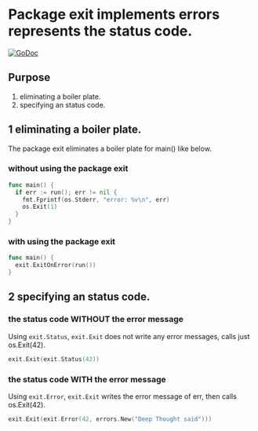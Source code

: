 Package exit implements errors represents the status code.
======================================================================

[![GoDoc](https://pkg.go.dev/badge/github.com/takumakei/go-exit)](https://godoc.org/github.com/takumakei/go-exit)

Purpose
----------------------------------------------------------------------

1. eliminating a boiler plate.
2. specifying an status code.


1 eliminating a boiler plate.
----------------------------------------------------------------------

The package exit eliminates a boiler plate for main() like below.

### without using the package exit

``` go
func main() {
  if err := run(); err != nil {
    fmt.Fprintf(os.Stderr, "error: %v\n", err)
    os.Exit(1)
  }
}
```

### with using the package exit

``` go
func main() {
  exit.ExitOnError(run())
}
```

2 specifying an status code.
----------------------------------------------------------------------

### the status code WITHOUT the error message

Using `exit.Status`, `exit.Exit` does not write any error messages, calls just os.Exit(42).

``` go
exit.Exit(exit.Status(42))
```

### the status code WITH the error message

Using `exit.Error`, `exit.Exit` writes the error message of err, then calls os.Exit(42).

``` go
exit.Exit(exit.Error(42, errors.New("Deep Thought said")))
```

